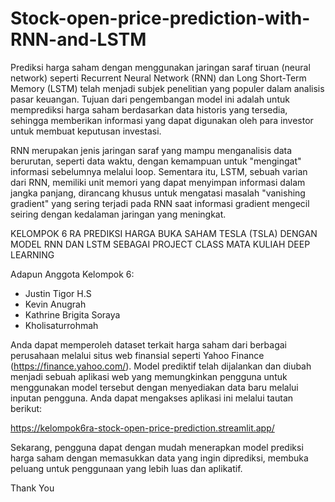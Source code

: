 # Stock-open-price-prediction-with-RNN-and-LSTM

Prediksi harga saham dengan menggunakan jaringan saraf tiruan (neural network) seperti Recurrent Neural Network (RNN) dan Long Short-Term Memory (LSTM) telah menjadi subjek penelitian yang populer dalam analisis pasar keuangan. Tujuan dari pengembangan model ini adalah untuk memprediksi harga saham berdasarkan data historis yang tersedia, sehingga memberikan informasi yang dapat digunakan oleh para investor untuk membuat keputusan investasi. 

RNN merupakan jenis jaringan saraf yang mampu menganalisis data berurutan, seperti data waktu, dengan kemampuan untuk "mengingat" informasi sebelumnya melalui loop. Sementara itu, LSTM, sebuah varian dari RNN, memiliki unit memori yang dapat menyimpan informasi dalam jangka panjang, dirancang khusus untuk mengatasi masalah "vanishing gradient" yang sering terjadi pada RNN saat informasi gradient mengecil seiring dengan kedalaman jaringan yang meningkat.

KELOMPOK 6 RA
PREDIKSI HARGA BUKA SAHAM TESLA (TSLA) DENGAN MODEL RNN DAN LSTM SEBAGAI PROJECT CLASS MATA KULIAH DEEP LEARNING

 Adapun Anggota Kelompok 6:
* Justin Tigor H.S
* Kevin Anugrah
* Kathrine Brigita Soraya             
* Kholisaturrohmah

Anda dapat memperoleh dataset terkait harga saham dari berbagai perusahaan melalui situs web finansial seperti Yahoo Finance (https://finance.yahoo.com/).
Model prediktif telah dijalankan dan diubah menjadi sebuah aplikasi web yang memungkinkan pengguna untuk menggunakan model tersebut dengan menyediakan data baru melalui inputan pengguna. Anda dapat mengakses aplikasi ini melalui tautan berikut: 

https://kelompok6ra-stock-open-price-prediction.streamlit.app/

Sekarang, pengguna dapat dengan mudah menerapkan model prediksi harga saham dengan memasukkan data yang ingin diprediksi, membuka peluang untuk penggunaan yang lebih luas dan aplikatif.

Thank You
